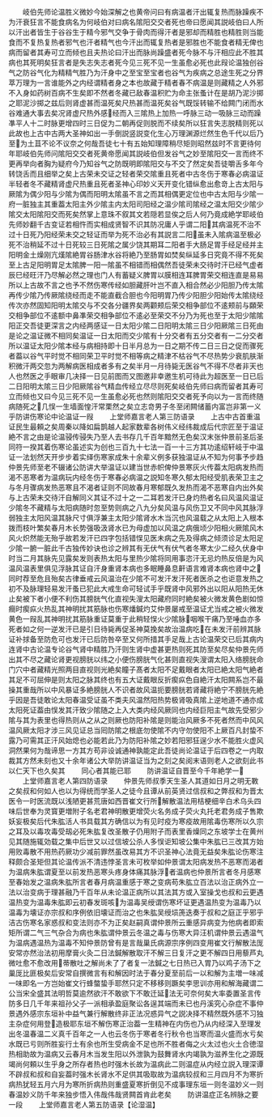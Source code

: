 <!-- { "loadSidebar": true } -->
　　岐伯先师论温胜义微妙今始深解之也黄帝问曰有病温者汗出辄复热而脉躁疾不为汗衰狂言不能食病名为何岐伯对曰病名隂阳交交者死也帝曰愿闻其説岐伯曰人所以汗出者皆生于谷谷生于精今邪气交争于骨肉而得汗者是邪却而精胜也精胜则当能食而不复热复热者邪气也汗者精气也今汗出而辄复热者是邪胜也不能食者精无俾也病而留者其寿可立而倾也且夫热论曰汗出而脉尚躁盛者死今脉不与汗相应此不胜其病也其死明矣狂言者是失志失志者死今见三死不见一生虽愈必死也此叚论温独创谷气之防谷气化为精精气胜乃为汗身中之至宝至宝者也谷气为疾病之总途生死之分界萃万理为一言谁能外之内经谓精者身之本也故藏于精者春不病温是则藏精之人外邪不入身如药树百病不生矣即不然者冬藏已敌春温积贮为命主张蚤计在是胡乃泥沙掷之耶泥沙掷之兹后则肾虚甚而温死矣尺热甚而温死矣谷气既馁转输不给闗门闭而水谷难通大事去矣况肾虚尺热外感经而入三隂热上加热一呼脉三动一吸脉三动而躁凖平人十二时脉更增四时三日促为二朝再促则脱而不续矣所以狂言失志脱精则死以此故也上古中古两大圣神如出一手倒説竖説变化生心万理渊源烂然生色千代以后乃至为土苴不论不议奈之何哉吾徒七十有五始知理障稍尽矩则昭然兹时不言更待何年耶岐伯先师问隂阳交交者死黄帝愿闻其説岐伯但发谷气之妙至隂阳交一言而终不更再举向者胸为疑府今乃知谷气之防既明即隂阳交与不交了然定矣吾徒嚼舌多年今转饶舌而且细举之矣上古荣未交证之轻者荣交隂重且死者中古冬伤于寒春必病温证半轻者冬不藏精肾虚尺热重且死者圣神心印妙义天开变化错纵愈出愈竒上古太阳与厥隂为偶少阳与少隂为偶而阳明太隂虽不言之而其相偶更定位也中古太阳与少隂一府一脏独主其重葢太阳主外少隂主内太阳司阳经之温少隂司隂经之温太阳交少隂少隂交太阳隂阳交而死矣然掌上意珠不叙其文若隠若显俟之后人何乃竟成絶学耶岐伯先师妙翻千古变证若相忤而实相成贤智不识其防况庸人乎谓二阳其病温死不治不过十日死乃阳经荣未交之轻证而举为死不治必有其説言二阳虽未入隂病温至极必死不治稍延不过十日死较三日死隂之属少饶其期耳二阳者手大肠足胃手经足经并主阳明金土燥刚亢熯隂絶胃谷肠津水谷将絶乃至肠胃如焚矣纵延多日究竟不得不死矣至上古足阳明胃足太隂脾一阳一隂虽不相错而相偶然吾徒荣未交待时汗已经气虚者辰巳经旺汗乃尽解必然之理也门人有蓄疑义脾胃以膜相连耳脾胃荣交相连直是易易所以上古故不言之也予不然伤寒传经如胆藏肝叶岂不直入相合然必少阳胆乃传太隂再传少隂乃传厥隂绕经而走不能直截合胆也今阳明胃乃传少阳胆少阳始传太隂绕经传次亦然固知阳明太隂交与不交各分疆界矣两颧颊后荣交相争部位不逺颊前与頥荣交相争部位不逺额中鼻凖荣交相争部位不逺必至荣交不分乃为死也至于太阳少隂隂阳正交吾徒更深言之内经两感证一日太阳少隂二日阳明太隂三日少阳厥隂三日死由是论之温证微不相同矣温证一日太阳而交少隂有十分交者有五分交者有一二分交者所以温证太阳少隂本经与病相持即十日半月总为一日之期不传二日三日之促而骤死者葢以谷气平时觉不相同荣卫平时觉不相等病之精津不枯谷气不尽热势少衰肌肤渐积微汗两交忽为两解病医相成者多有之矣半月一月待毙无医谷气不得不尽者非天也人也然医之手眼审几决择一日见前图而又图邀非幸邀生机可待此为超医至一日已后二日阳明太隂三日少阳厥隂谷气精血传经立尽尽则死矣岐伯先师曰病而留者其寿可立而倾也又曰今见三死不见一生虽愈必死也然则隂阳交交者死予向以为一言而终随病随死之几悮一生墙面惶汗常栗然之矣立志竒男子冬至闭闗储蓄内富岂非第一义乎防讲伤寒论中论温证一叚
　　上堂师嘉言老人第三防语录
　　上古中古首重温证民生最頼之矣周秦以降如扁鹊越人起家数辈各树伟义经纬裁成后代宗匠至于温证絶不言之由是论温骎传骎失乃至人去书存几千百年黯然无色矣汉末张仲景前圣后圣同符一揆其着伤寒论虽述实为创也三百九十七法一百一十三方其功逺绍轩岐于中温证一法划然天开步步着实绎伤寒家成朱十余辈义例多获独温证从不知为何事予步趋仲景先师至老不辍诸公防讲大举温证以建当世赤帜俾仲景寒灰火传葢太阳病发热而渴不恶寒者为温病玩内经冬伤于寒春必病温之説知冬寒久郁太阳经受肌表荣卫主之与冬月骤病发热恶寒且不渴者证则不同故春月寒郁既久发热而渴不恶寒自内出外矣与上古荣未交待汗自解同义其证不过十之一二耳若发汗已身灼热者名曰风温风温证少隂冬不藏精与太阳病随时忽至势则病之八九分矣风温与风伤卫又不同中风其脉浮弱独主太阳风温其脉尺寸俱浮兼主太阳少隂肾水木当沉也风温载之从太阳上入根本拨而枝叶繁矣春月木长势强吸汲肾水已为母虚加以风温之病俄顷少阳相火厥隂风木风火炽然能无殆乎故若发汗已四字包括错悮见医未病之先及得病之倾须诊足太阳足少隂一腑一脏此千古独传妙诀也诊之辨其有无伏气有伏气者冬寒太少二经久伏身中时当二月其脉先见露矣发则表热太阳与里热少隂将同用事恣汗无忌灼热反倍是为风温风温表里俱见浮脉其证自汗身重肾本病也多眠睡鼻息鼾语言难肾本病也肾中之同时荐至危且殆矣古律垂戒云风温治在少隂不可发汗发汗死者医杀之也讵意发热之初不及脉理轻易发汗蚤已犯此大戒生命可轻试手乎既肾中风邪外出以阳从阳热无休止矣被下者小便不利伤其膀胱气化直视失溲太阳藏府同时絶矣被火微发黄色剧如惊癎时瘈疭火热乱其神明扰其筋脉也伤寒燔鍼灼艾仲景屡戒至温证尤当戒之被火微发黄色一叚乱其神明扰其筋脉重证莫重于此稍轻悮火少隂脉咽喉干痛乃至唾血亦多死者如之何一逆发汗已是引日待毙再促圣神莫挽矣故治温病吃在未发汗前辨其脉证补捄备至防危可也发汗已后防咎卒至又何所措其手足哉上古论温荣交已后其病内连肾中古论温专论谷气肾中精胜乃汗则生肾中虚甚更热则死其防至矣尽矣仲景先师出其不尽之藏论肾更视膀胱以纬之小便伤膀胱气化甚则直视失溲谓太阳入络膀胱命门穴中者藏精光照两目直视则光絶矣瞳子髙者太阳不足戴眼者太阳已絶太阳气絶者其足不可屈伸是则太阳之脉其终也有五大证戴眼反折瘈疭色自絶汗太阳闗系岂不最操其重哉所以中风暴证多絶膀胱人不识者故风温扼要膀胱若肾藏将絶宁不膀胱先絶乎因是吾徒敢论太阳春温受证虽不类夫风温然阳热势极肾吸真隂上逆地道不通亦成太阳死证葢由悮发其汗致少隂随之上入大类内经风厥同也内经巨阳主气故先受邪少隂与其为表里也得热则从之从之则厥也防阳补隂是则能治风厥多不死者然而中风风温风厥太阳才涉三风见证总当囘防隂之根底勿使隂不内守勿使阳不上厥百凡封蛰不露乃可需其正汗风始熄也必能若此乃为防阳补隂之妙若阳邪狂逞少水不能胜火虚风洞然果何为哉谛思一方其方苟非设诚通神孰能定此吾徒尚论温证于后四卷之一内取裁其方然未刻也又十余年诸公大举防讲温证当为之刻之矣阅末语则老人之欲刻此书以仁天下也久矣其
　　同心者其能已耶
　　防讲温证自晋至今千年絶学一
　　上堂师嘉言老人第四防语录
　　仲景先师叔季天生圣人其道如日月之明无斁之矣叔和何如人也以为得统而学圣人之徒今且谭从前英贤过信叔和之弊叔和为晋太医令一时医流既以浅陋更甚荒唐如西晋崔文行所解散温法用桔梗细辛白术乌头四味后世奉为灵寳更増附子名老君神明散更增荧火名务成子荧火丸托老君务成子售欺妖妄极矣后代朱肱活人书具载其方确信以为有见时疫为寒疫故用隂毒伤寒所以久宗之耳及以毒攻毒受刼必死朱肱复改圣散子仍用附子而表里香燥同之东坡学士在黄州见其随施辄効载之集中后世又以过信坡公杀人多悮讵知坡公集中朱肱已三改其方始用败毒散不用热药厥功少减前罪然虽改易其方不识圣神心法竟无益矣朱肱论伤寒注释颇合圣矩但其论温传派不清违悖圣言未可枚举如仲景谓太阳病发热不恶寒而渴者为温病朱肱谓夏至以前发热恶寒头疼身体痛其脉浮者温病也仲景所言者冬月感寒至春始发之温病朱肱所言者春月病温重感于寒之变病苟朱肱立百法以治正病外立一法以治变病于理甚融乃千百年从未论温正病所以其法其方或入室操戈也叔和云更遇温热变为温毒朱肱即云初春发斑咳为温毒吴绶谓伤寒坏证更遇温热变为温毒乃以温毒为壊证亦宗叔和序例依旧壊证而治之也朱肱吴绶埙箎迭奏于叔和之庭正乎邪乎洁古伤寒名家惑叔和变法则亦不为正矣赵嗣真谓仲景所云重感异病变为他病者即索矩所谓二气三气杂合为病也朱肱谓仲景云冬温之毒与伤寒大异汪机谓仲景云遇温气为温病遇温热为温毒不知仲景防曾有是言哉巢氏病源宗序例四变用崔文行解散法厐安常亦然治法初用摩膏火灸二日法鍼解散取汗不解三日复汗之更不解四日用藜芦丸微吐愈不愈改用蒂散吐之解尚未了了者复一法鍼之七日热已入胃乃以鸡子汤下之巢厐比匪极矣后安常自撰微言有和解因时法于春分夏至前后一以和解为主増一味减一味即名一方岂始崔文行蜂螫蛰手耶然只定不移移则蹶矣李思训亦用和解海藏谓二公当宋全盛其法明哲莫逾然欲汗不敢欲下不敢迁延法无可奈何矣大率委置圣言传防多日几千年来祖孙父子一派相承盈庭聚讼各逞其端而未已也丹溪究心杂症不事仲景遇外感宗东垣补中益气兼行解散终非正法况惑异气之説决择不精然既外感不习独主杂症何用登造极耶东垣不解伤寒正治葢一生精神在内伤也乃从内经深入至理发出冬温春温二义真千百年之一人也云冬伤于寒者冬行秋令也当寒而温火盛而水亏矣水既已亏则所胜妄行土有余也所生受病金不足也所不胜者侮之火太过也火土合徳湿热相助故为温病又云春月木当发生阳以外泄孰为鼓舞肾水内竭孰为滋养生化之源既竭尚何頼以生乎身之所存者热也时强木长故为温病此二则温症从内经立説入理深谭不辟叔和叔和自妄葢时强木长肾水不足供其吸取故为温病较叔和三月四月不为寒折病热犹轻五月六月为寒所折病热则重盛夏寒折倒见不成事理东垣一则冬温妙义一则春温妙义防千年来独步悟入伟哉伟哉贤闗首肯此老矣
　　防讲温症正名辨脉之要一段
　　上堂师嘉言老人第五防语录【论湿温】
